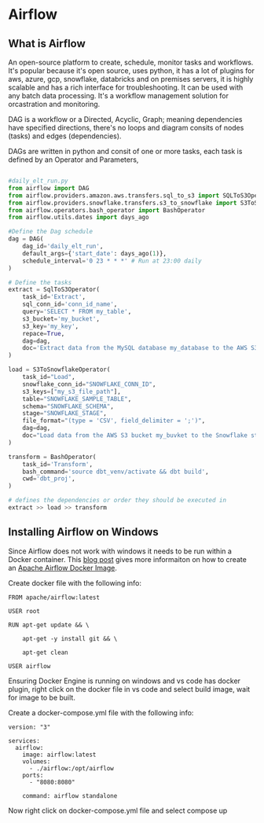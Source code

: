 # Airflow

## What is Airflow

An open-source platform to create, schedule, monitor tasks and workflows. It's popular because it's open source, uses python, it has a lot of plugins for aws, azure, gcp, snowflake, databricks and on premises servers, it is highly scalable and has a rich interface for troubleshooting. It can be used with any batch data processing. It's a workflow management solution for orcastration and monitoring.

DAG is a workflow or a Directed, Acyclic, Graph; meaning dependencies have specified directions, there's no loops and diagram consits of nodes (tasks) and edges (dependencies).

DAGs are written in python and consit of one or more tasks, each task is defined by an Operator and Parameters,

```python

#daily_elt_run.py
from airflow import DAG
from airflow.providers.amazon.aws.transfers.sql_to_s3 import SQLToS3Operator
from airflow.providers.snowflake.transfers.s3_to_snowflake import S3ToSnowflakeOperator
from airflow.operators.bash_operator import BashOperator
from airflow.utils.dates import days_ago

#Define the Dag schedule
dag = DAG(
    dag_id='daily_elt_run',
    default_args={'start_date': days_ago(1)},
    schedule_interval='0 23 * * *' # Run at 23:00 daily
)

# Define the tasks
extract = SqlToS3Operator(
    task_id='Extract',
    sql_conn_id='conn_id_name',
    query='SELECT * FROM my_table',
    s3_bucket='my_bucket',
    s3_key='my_key',
    repace=True,
    dag=dag,
    doc='Extract data from the MySQL database my_database to the AWS S3 bucket my_bucket'
)

load = S3ToSnowflakeOperator(
    task_id="Load",
    snowflake_conn_id="SNOWFLAKE_CONN_ID",
    s3_keys=["my_s3_file_path"],
    table="SNOWFLAKE_SAMPLE_TABLE",
    schema="SNOWFLAKE_SCHEMA",
    stage="SNOWFLAKE_STAGE",
    file_format="(type = 'CSV', field_delimiter = ';')",
    dag=dag,
    doc="Load data from the AWS S3 bucket my_buvket to the Snowflake staging table staging_table"
)

transform = BashOperator(
    task_id='Transform',
    bash_command='source dbt_venv/activate && dbt build',
    cwd='dbt_proj',
)

# defines the dependencies or order they should be executed in
extract >> load >> transform
```

## Installing Airflow on Windows

Since Airflow does not work with windows it needs to be run within a Docker container. This [blog post](https://sleek-data.blogspot.com/2023/09/how-to-install-airflow-on-windows.html) gives more informaiton on how to create an [Apache Airflow Docker Image](https://hub.docker.com/r/apache/airflow).

Create docker file with the following info:

```console
FROM apache/airflow:latest

USER root

RUN apt-get update && \

    apt-get -y install git && \

    apt-get clean

USER airflow
```

Ensuring Docker Engine is running on windows and vs code has docker plugin, right click on the docker file in vs code and select build image, wait for image to be built.

Create a docker-compose.yml file with the following info:

```console
version: "3"

services:
  airflow:
    image: airflow:latest
    volumes:
      - ./airflow:/opt/airflow
    ports:
      - "8080:8080"

    command: airflow standalone

```

Now right click on docker-compose.yml file and select compose up
